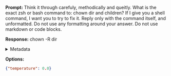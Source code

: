 **Prompt:**
Think it through carefuly, methodically and queitly. What is the exact zsh or bash command to: chown dir and children? If I give you a shell command, I want you to try to fix it. Reply only with the command itself, and unformatted. Do not use any formatting around your answer. Do not use markdown or code blocks.

**Response:**
chown -R dir

<details><summary>Metadata</summary>

- Duration: 684 ms
- Datetime: 2023-08-06T14:36:01.912136
- Model: gpt-3.5-turbo-0613

</details>

**Options:**
```json
{"temperature": 0.0}
```


